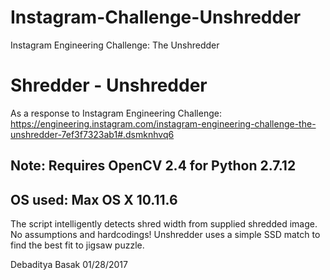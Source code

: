 # Instagram-Challenge-Unshredder
Instagram Engineering Challenge: The Unshredder

# Shredder - Unshredder

As a response to Instagram Engineering Challenge:
https://engineering.instagram.com/instagram-engineering-challenge-the-unshredder-7ef3f7323ab1#.dsmknhvq6

<h2>Note: Requires OpenCV 2.4 for Python 2.7.12</h2>
<h2>OS used: Max OS X 10.11.6</h2>

The script intelligently detects shred width from supplied shredded image. No assumptions and hardcodings!
Unshredder uses a simple SSD match to find the best fit to jigsaw puzzle.

Debaditya Basak
01/28/2017
